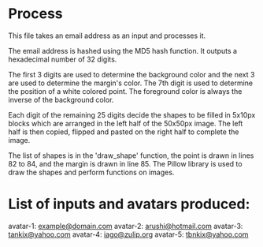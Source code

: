 # Process

This file takes an email address as an input and processes it.

The email address is hashed using the MD5 hash function. It 
outputs a hexadecimal number of 32 digits. 

The first 3 digits are used to determine the background color 
and the next 3 are used to determine the margin's color. The 
7th digit is used to determine the position of a white colored 
point. The foreground color is always the inverse of 
the background color.

Each digit of the remaining 25 digits decide the shapes to 
be filled in 5x10px blocks which are arranged in the left 
half of the 50x50px image. The left half is then copied, 
flipped and pasted on the right half to complete the image.

The list of shapes is in the 'draw_shape' function, the 
point is drawn in lines 82 to 84, and the margin is drawn in 
line 85. The Pillow library is used to draw the shapes and 
perform functions on images.

# List of inputs and avatars produced:

avatar-1: example@domain.com
avatar-2: arushi@hotmail.com
avatar-3: tankix@yahoo.com
avatar-4: iago@zulip.org
avatar-5: tbnkix@yahoo.com